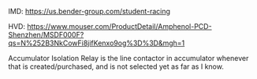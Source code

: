 IMD: https://us.bender-group.com/student-racing

HVD: https://www.mouser.com/ProductDetail/Amphenol-PCD-Shenzhen/MSDF000F?qs=N%252B3NkCowFi8jifKenxo9og%3D%3D&mgh=1

Accumulator Isolation Relay is the line contactor in accumulator whenever that is created/purchased, and is not selected yet as far as I know.
